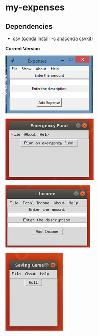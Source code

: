 # my-expenses


## Dependencies

 <ul>
  <li> csv (conda install -c anaconda csvkit) </li>
</ul>


**Current Version**

<p><img src ="Expenses.png" title = "Expenses Version"/> </p>
<p><img src ="em fund.png" title = "em fund Version"/> </p>
<p><img src ="income.png" title = "income Version"/> </p>
<p><img src = "game.png" title = "Game Version"/> </p>
